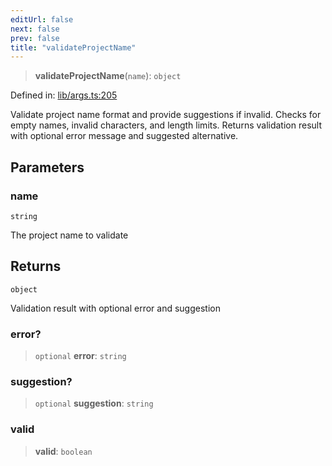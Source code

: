```yaml
---
editUrl: false
next: false
prev: false
title: "validateProjectName"
---
```


> **validateProjectName**(`name`): `object`

Defined in: [lib/args.ts:205](https://github.com/yashjawale/fabr/blob/f92675816a3f8768b3ea0b7f8742e3a12556014c/src/lib/args.ts#L205)

Validate project name format and provide suggestions if invalid.
Checks for empty names, invalid characters, and length limits.
Returns validation result with optional error message and suggested alternative.

## Parameters

### name

`string`

The project name to validate

## Returns

`object`

Validation result with optional error and suggestion

### error?

> `optional` **error**: `string`

### suggestion?

> `optional` **suggestion**: `string`

### valid

> **valid**: `boolean`
